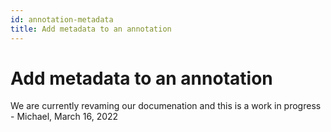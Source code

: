 ```yaml
---
id: annotation-metadata
title: Add metadata to an annotation
---
```


# Add metadata to an annotation

We are currently revaming our documenation and this is a work in progress - Michael, March 16, 2022